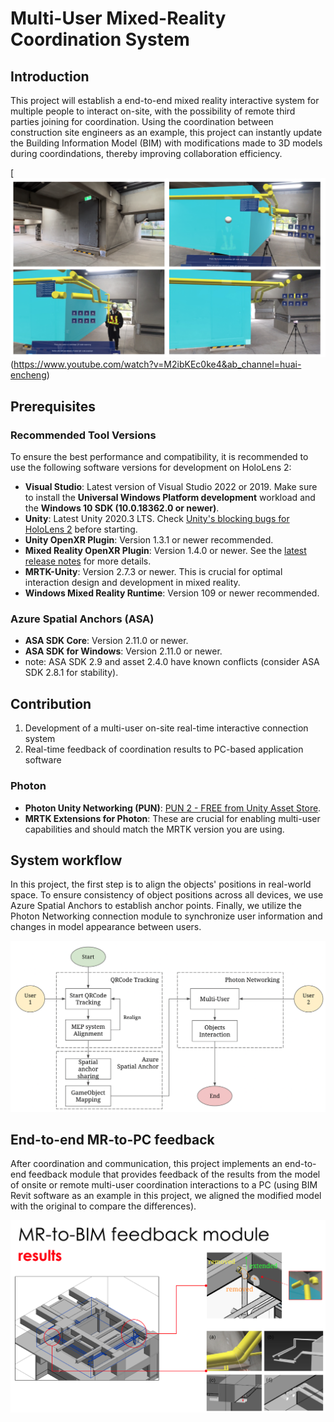 # Multi-User Mixed-Reality Coordination System

## Introduction

This project will establish a end-to-end mixed reality interactive system for multiple people to interact on-site, with the possibility of remote third parties joining for coordination. Using the coordination between construction site engineers as an example, this project can instantly update the Building Information Model (BIM) with modifications made to 3D models during coordindations, thereby improving collaboration efficiency.

[![Watch the video](https://github.com/ryanchenggg/Multi-User-Mixed-Reality-Coordination-System/blob/main/img/coordination.png)(https://www.youtube.com/watch?v=M2ibKEc0ke4&ab_channel=huai-encheng)

## Prerequisites
### Recommended Tool Versions

To ensure the best performance and compatibility, it is recommended to use the following software versions for development on HoloLens 2:

- **Visual Studio**: Latest version of Visual Studio 2022 or 2019. Make sure to install the **Universal Windows Platform development** workload and the **Windows 10 SDK (10.0.18362.0 or newer)**.
- **Unity**: Latest Unity 2020.3 LTS. Check [Unity's blocking bugs for HoloLens 2](https://docs.unity3d.com/Manual/UnityForHoloLens.html) before starting.
- **Unity OpenXR Plugin**: Version 1.3.1 or newer recommended.
- **Mixed Reality OpenXR Plugin**: Version 1.4.0 or newer. See the [latest release notes](https://docs.microsoft.com/en-us/windows/mixed-reality/develop/native/openxr-getting-started) for more details.
- **MRTK-Unity**: Version 2.7.3 or newer. This is crucial for optimal interaction design and development in mixed reality.
- **Windows Mixed Reality Runtime**: Version 109 or newer recommended.

### Azure Spatial Anchors (ASA)

- **ASA SDK Core**: Version 2.11.0 or newer.
- **ASA SDK for Windows**: Version 2.11.0 or newer.
- note: ASA SDK 2.9 and asset 2.4.0 have known conflicts (consider ASA SDK 2.8.1 for stability).

## Contribution

1. Development of a multi-user on-site real-time interactive connection system
2. Real-time feedback of coordination results to PC-based application software

### Photon

- **Photon Unity Networking (PUN)**: [PUN 2 - FREE from Unity Asset Store](https://assetstore.unity.com/packages/tools/network/pun-2-free-119922).
- **MRTK Extensions for Photon**: These are crucial for enabling multi-user capabilities and should match the MRTK version you are using.

## System workflow

In this project, the first step is to align the objects' positions in real-world space. To ensure consistency of object positions across all devices, we use Azure Spatial Anchors to establish anchor points. Finally, we utilize the Photon Networking connection module to synchronize user information and changes in model appearance between users.

![image](https://github.com/ryanchenggg/Multi-User-Mixed-Reality-Coordination-System/blob/main/img/connectionsyswf.png)

## End-to-end MR-to-PC feedback

After coordination and communication, this project implements an end-to-end feedback module that provides feedback of the results from the model of onsite or remote multi-user coordination interactions to a PC (using BIM Revit software as an example in this project, we aligned the modified model with the original to compare the differences).

![image](https://github.com/ryanchenggg/Multi-User-Mixed-Reality-Coordination-System/blob/main/img/mr2bim.png)


